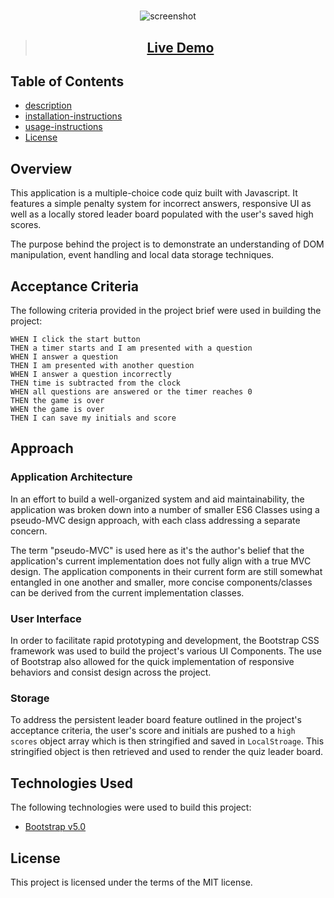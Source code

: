 
  # 

  <p align="center">
    <img src="./assets/img/screenshot.gif" alt=" screenshot">
  </p>

  > <h2 align="center"><a  href="https://kevin-aminzadeh.github.io/04-code-quiz/">Live Demo</a></h2>

  ## Table of Contents

  - [description](#description)
  - [installation-instructions](#installation-instructions)
  - [usage-instructions](#usage-instructions)
  - [License](#license)

  ## Overview

  This application is a multiple-choice code quiz built with Javascript. It features a simple penalty system for incorrect answers, responsive UI as well as a locally stored leader board populated with the user's saved high scores.

  The purpose behind the project is to demonstrate an understanding of DOM manipulation, event handling and local data storage techniques.

  ## Acceptance Criteria

  The following criteria provided in the project brief were used in building the project:

  ```  GIVEN I am taking a code quiz
  WHEN I click the start button
  THEN a timer starts and I am presented with a question
  WHEN I answer a question
  THEN I am presented with another question
  WHEN I answer a question incorrectly
  THEN time is subtracted from the clock
  WHEN all questions are answered or the timer reaches 0
  THEN the game is over
  WHEN the game is over
  THEN I can save my initials and score
  ```

  ## Approach

  ### Application Architecture

  In an effort to build a well-organized system and aid maintainability, the application was broken down into a number of smaller ES6 Classes using a pseudo-MVC design approach, with each class addressing a separate concern.

  The term "pseudo-MVC" is used here as it's the author's belief that the application's current implementation does not fully align with a true MVC design. The application components in their current form are still somewhat entangled in one another and smaller, more concise components/classes can be derived from the current implementation classes.

  ### User Interface

  In order to facilitate rapid prototyping and development, the Bootstrap CSS framework was used to build the project's various UI Components. The use of Bootstrap also allowed for the quick implementation of responsive behaviors and consist design across the project.

  ### Storage

  To address the persistent leader board feature outlined in the project's acceptance criteria, the user's score and initials are pushed to a `high scores` object array which is then stringified and saved in `LocalStroage`. This stringified object is then retrieved and used to render the quiz leader board.

  ## Technologies Used

  The following technologies were used to build this project:

  - [Bootstrap v5.0](https://getbootstrap.com/docs/5.0/getting-started/introduction/)

  ## License

  This project is licensed under the terms of the MIT license.


